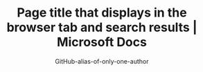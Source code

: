 ---
title: Page title that displays in the browser tab and search results | Microsoft Docs
description: Article description that will be displayed on landing pages and in most search results
author: GitHub-alias-of-only-one-author
ms.author: your-alias
manager: rstand
ms.topic: article
ms.prod: bot-framework
# Date the article was updated
ms.date: mm/dd/yyyy

---